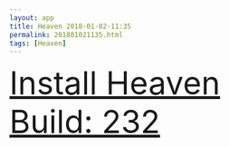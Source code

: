 ```yaml
---
layout: app
title: Heaven 2018-01-02-11:35
permalink: 201801021135.html
tags: [Heaven]
---
```

<div class="pure-g">
    <div class="pure-u-1-1" style="font-size: 4em">
        <a class="pure-button-primary" href="itms-services://?action=download-manifest&url=https%3A%2F%2Flitsungyisigono.github.io%2FTestScript%2Fmanifests%2F201801021135.plist"><i class="fa fa-download" aria-hidden="true"></i>Install Heaven Build: 232</a>
    </div>
</div>